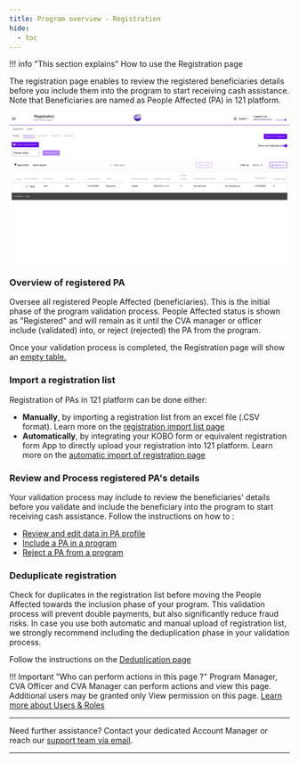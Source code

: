 ```yaml
---
title: Program overview - Registration
hide:
  - toc
---
```


!!! info "This section explains"
    How to use the Registration page

The registration page enables to review the registered beneficiaries details before you include them into the program to start receiving cash assistance.
Note that Beneficiaries are named as People Affected (PA) in 121 platform.

![Registration and Validation page](https://raw.githubusercontent.com/global-121/121-platform/main/e2e/tests/__screenshots__/UserManualScreenshots/userManualScreenshots.spec.ts/RegistrationPageOverview.png)

### Overview of registered PA

Oversee all registered People Affected (beneficiaries). This is the initial phase of the program validation process. People Affected status is shown as "Registered" and will remain as it until the CVA manager or officer include (validated) into, or reject (rejected) the PA from the program.

Once your validation process is completed, the Registration page will show an [empty table.](../registration/registration-list-empty.md)

### Import a registration list

Registration of PAs in 121 platform can be done either:

- **Manually**, by importing a registration list from an excel file (.CSV format). Learn more on the [registration import list page](../registration/registration-import-list.md)
- **Automatically**, by integrating your KOBO form or equivalent registration form App to directly upload your registration into 121 platform. Learn more on the [automatic import of registration page](../registration/registration-automatic-import-kobo.md)

### Review and Process registered PA's details

Your validation process may include to review the beneficiaries' details before you validate and include the beneficiary into the program to start receiving cash assistance.
Follow the instructions on how to :

- [Review and edit data in PA profile](../registration/registration-deduplication.md)
- [Include a PA in a program](../registration/registration-validate-pa.md)
- [Reject a PA from a program](../registration/registration-reject-pa.md)


### Deduplicate registration

Check for duplicates in the registration list before moving the People Affected towards the inclusion phase of your program. This validation process will prevent double payments, but also significantly reduce fraud risks. In case you use both automatic and manual upload of registration list, we strongly recommend including the deduplication phase in your validation process. 

Follow the instructions on the [Deduplication page](../registration/registration-deduplication.md)

!!! Important "Who can perform actions in this page ?"
    Program Manager, CVA Officer and CVA Manager can perform actions and view this page.  
    Additional users may be granted only View permission on this page. [Learn more about Users & Roles](../users/users-roles-page.md)

___
Need further assistance? Contact your dedicated Account Manager or reach our [support team via email](mailto:support@121.global).
___
